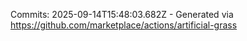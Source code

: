 Commits: 2025-09-14T15:48:03.682Z - Generated via https://github.com/marketplace/actions/artificial-grass
<br>
